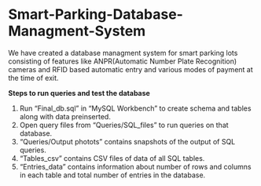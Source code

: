 # Smart-Parking-Database-Managment-System

We have created a database managment system for smart parking lots consisting of features like ANPR(Automatic Number Plate Recognition) cameras and RFID based automatic entry and various modes of payment at the time of exit.

**Steps to run queries and test the database**
1.	Run “Final_db.sql” in “MySQL Workbench” to create schema and tables along with data preinserted.
2.	Open query files from “Queries/SQL_files” to run queries on that database.
3.	“Queries/Output photots” contains snapshots of the output of SQL queries.
4.	“Tables_csv” contains CSV files of data of all SQL tables.
5.	“Entries_data” contains information about number of rows and columns in each table and total number of entries in the database.

